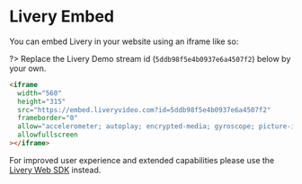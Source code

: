 # Livery Embed

You can embed Livery in your website using an iframe like so:

?> Replace the Livery Demo stream id (`5ddb98f5e4b0937e6a4507f2`) below by your own.

```html
<iframe
  width="560"
  height="315"
  src="https://embed.liveryvideo.com?id=5ddb98f5e4b0937e6a4507f2"
  frameborder="0"
  allow="accelerometer; autoplay; encrypted-media; gyroscope; picture-in-picture"
  allowfullscreen
></iframe>
```

For improved user experience and extended capabilities please use the [Livery Web SDK](web-sdk.md 'Livery Web SDK') instead.

